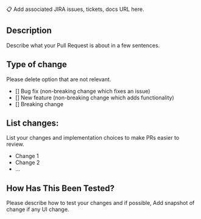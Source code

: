 :clipboard: 
Add associated JIRA issues, tickets, docs URL here.

## Description

Describe what your Pull Request is about in a few sentences.

## Type of change

Please delete option that are not relevant.

- [] Bug fix (non-breaking change which fixes an issue)
- [] New feature (non-breaking change which adds functionality)
- [] Breaking change

## List changes:

List your changes and implementation choices to make PRs easier to review.

- Change 1
- Change 2
- ...

## How Has This Been Tested?

Please describe how to test your changes and if possible, Add snapshot of change if any UI change.